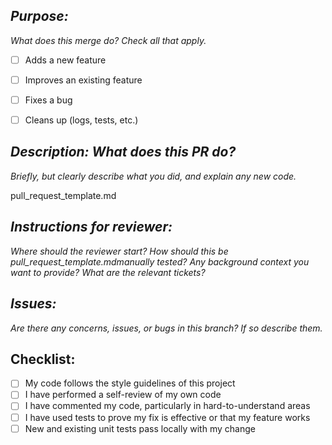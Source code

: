 ## *Purpose:*
*What does this merge do? Check all that apply.*
- [ ] Adds a new feature
- [ ] Improves an existing feature
- [ ] Fixes a bug
- [ ] Cleans up (logs, tests, etc.)


## *Description: What does this PR do?*
*Briefly, but clearly describe what you did, and explain any new code.*

pull_request_template.md

## *Instructions for reviewer:*
*Where should the reviewer start?*
*How should this be pull_request_template.mdmanually tested?*
*Any background context you want to provide?*
*What are the relevant tickets?*



## *Issues:*
*Are there any concerns, issues, or bugs in this branch? If so describe them.*



## Checklist:
- [ ] My code follows the style guidelines of this project
- [ ] I have performed a self-review of my own code
- [ ] I have commented my code, particularly in hard-to-understand areas
- [ ] I have used tests to prove my fix is effective or that my feature works
- [ ] New and existing unit tests pass locally with my change
